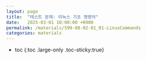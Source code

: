 ```yaml
---
layout: page
title:  "테스트 문제: 리눅스 기초 명령어"
date:   2025-03-01 10:00:00 +0900
permalink: /materials/S99-08-02-01_01-LinuxCommands
categories: materials
---
```

* toc
{:toc .large-only .toc-sticky:true}
